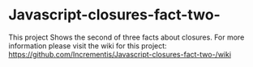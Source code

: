 # Javascript-closures-fact-two-
This project Shows the second of three facts about closures. 
For more information please visit the wiki for this project:
https://github.com/Incrementis/Javascript-closures-fact-two-/wiki
